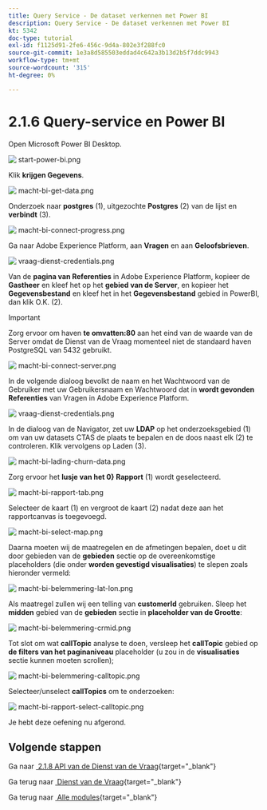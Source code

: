 ```yaml
---
title: Query Service - De dataset verkennen met Power BI
description: Query Service - De dataset verkennen met Power BI
kt: 5342
doc-type: tutorial
exl-id: f1125d91-2fe6-456c-9d4a-802e3f288fc0
source-git-commit: 1e3a8d585503eddad4c642a3b13d2b5f7ddc9943
workflow-type: tm+mt
source-wordcount: '315'
ht-degree: 0%

---
```


# 2.1.6 Query-service en Power BI

Open Microsoft Power BI Desktop.

![&#x200B; start-power-bi.png &#x200B;](./images/startpowerbi.png)

Klik **krijgen Gegevens**.

![&#x200B; macht-bi-get-data.png &#x200B;](./images/powerbigetdata.png)

Onderzoek naar **postgres** (1), uitgezochte **Postgres** (2) van de lijst en **verbindt** (3).

![&#x200B; macht-bi-connect-progress.png &#x200B;](./images/powerbiconnectprogress.png)

Ga naar Adobe Experience Platform, aan **Vragen** en aan **Geloofsbrieven**.

![&#x200B; vraag-dienst-credentials.png &#x200B;](./images/queryservicecredentials.png)

Van de **pagina van Referenties** in Adobe Experience Platform, kopieer de **Gastheer** en kleef het op het **gebied van de Server**, en kopieer het **Gegevensbestand** en kleef het in het **Gegevensbestand** gebied in PowerBI, dan klik O.K. (2).

>[!IMPORTANT]
>
>Zorg ervoor om haven **te omvatten:80** aan het eind van de waarde van de Server omdat de Dienst van de Vraag momenteel niet de standaard haven PostgreSQL van 5432 gebruikt.

![&#x200B; macht-bi-connect-server.png &#x200B;](./images/powerbiconnectserver.png)

In de volgende dialoog bevolkt de naam en het Wachtwoord van de Gebruiker met uw Gebruikersnaam en Wachtwoord dat in **wordt gevonden Referenties** van Vragen in Adobe Experience Platform.

![&#x200B; vraag-dienst-credentials.png &#x200B;](./images/queryservicecredentials.png)

In de dialoog van de Navigator, zet uw **LDAP** op het onderzoeksgebied (1) om van uw datasets CTAS de plaats te bepalen en de doos naast elk (2) te controleren. Klik vervolgens op Laden (3).

![&#x200B; macht-bi-lading-churn-data.png &#x200B;](./images/powerbiloadchurndata.png)

Zorg ervoor het **lusje van het 0&rbrace; Rapport** (1) wordt geselecteerd.

![&#x200B; macht-bi-rapport-tab.png &#x200B;](./images/powerbireporttab.png)

Selecteer de kaart (1) en vergroot de kaart (2) nadat deze aan het rapportcanvas is toegevoegd.

![&#x200B; macht-bi-select-map.png &#x200B;](./images/powerbiselectmap.png)

Daarna moeten wij de maatregelen en de afmetingen bepalen, doet u dit door gebieden van de **gebieden** sectie op de overeenkomstige placeholders (die onder **worden gevestigd visualisaties**) te slepen zoals hieronder vermeld:

![&#x200B; macht-bi-belemmering-lat-lon.png &#x200B;](./images/powerbidraglatlon.png)

Als maatregel zullen wij een telling van **customerId** gebruiken. Sleep het **midden** gebied van de **gebieden** sectie in **placeholder van de Grootte**:

![&#x200B; macht-bi-belemmering-crmid.png &#x200B;](./images/powerbidragcrmid.png)

Tot slot om wat **callTopic** analyse te doen, versleep het **callTopic** gebied op **de filters van het paginaniveau** placeholder (u zou in de **visualisaties** sectie kunnen moeten scrollen);

![&#x200B; macht-bi-belemmering-calltopic.png &#x200B;](./images/powerbidragcalltopic.png)

Selecteer/unselect **callTopics** om te onderzoeken:

![&#x200B; macht-bi-rapport-select-calltopic.png &#x200B;](./images/powerbireportselectcalltopic.png)

Je hebt deze oefening nu afgerond.

## Volgende stappen

Ga naar [&#x200B; 2.1.8 API van de Dienst van de Vraag &#x200B;](./ex8.md){target="_blank"}

Ga terug naar [&#x200B; Dienst van de Vraag &#x200B;](./query-service.md){target="_blank"}

Ga terug naar [&#x200B; Alle modules &#x200B;](./../../../../overview.md){target="_blank"}
